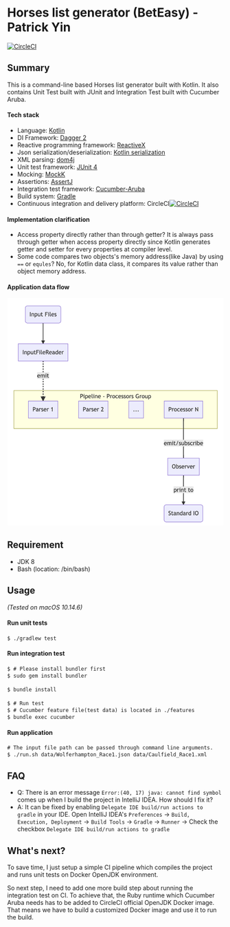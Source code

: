 # Horses list generator (BetEasy) - Patrick Yin

[![CircleCI](https://circleci.com/gh/patrickyin/beteasy-challenge-backend.svg?style=svg)](https://circleci.com/gh/patrickyin/beteasy-challenge-backend)

## Summary
This is a command-line based Horses list generator built with Kotlin. It also contains Unit Test built with JUnit and Integration Test built with Cucumber Aruba.

#### Tech stack
- Language: [Kotlin](https://kotlinlang.org/)
- DI Framework: [Dagger 2](https://google.github.io/dagger/)
- Reactive programming framework: [ReactiveX](http://reactivex.io/)
- Json serialization/deserialization: [Kotlin serialization](https://github.com/Kotlin/kotlinx.serialization)
- XML parsing: [dom4j](https://dom4j.github.io/)
- Unit test framework: [JUnit 4](https://junit.org/junit4/)
- Mocking: [MockK](https://github.com/mockk/mockk)
- Assertions: [AssertJ](http://joel-costigliola.github.io/assertj/)
- Integration test framework: [Cucumber-Aruba](https://github.com/cucumber/aruba/)
- Build system: [Gradle](https://gradle.org/)
- Continuous integration and delivery platform: CircleCI[![CircleCI](https://circleci.com/gh/patrickyin/beteasy-challenge-backend.svg?style=svg)](https://circleci.com/gh/patrickyin/beteasy-challenge-backend)

#### Implementation clarification
- Access property directly rather than through getter?
  It is always pass through getter when access property directly since Kotlin generates getter and setter for every properties at compiler level.
- Some code compares two objects's memory address(like Java) by using `==` or `equles`? No, for Kotlin data class, it compares its value rather than object memory address.

#### Application data flow
![Data flow](./data-flow.png)

## Requirement
- JDK 8
- Bash (location: /bin/bash)

## Usage
*(Tested on macOS 10.14.6)*

#### Run unit tests
```console
$ ./gradlew test
```

#### Run integration test
```console
$ # Please install bundler first
$ sudo gem install bundler

$ bundle install

$ # Run test
$ # Cucumber feature file(test data) is located in ./features
$ bundle exec cucumber
```

#### Run application
```console
# The input file path can be passed through command line arguments. 
$ ./run.sh data/Wolferhampton_Race1.json data/Caulfield_Race1.xml
```

## FAQ
- Q: There is an error message `Error:(40, 17) java: cannot find symbol` comes up when I build the project in IntelliJ IDEA. How should I fix it?
- A: It can be fixed by enabling `Delegate IDE build/run actions to gradle` in your IDE. Open IntelliJ IDEA's `Preferences` -> `Build, Execution, Deployment` -> `Build Tools` -> `Gradle` -> `Runner` -> Check the checkbox `Delegate IDE build/run actions to gradle`



## What's next?
To save time, I just setup a simple CI pipeline which compiles the project and runs unit tests on Docker OpenJDK environment.

So next step, I need to add one more build step about running the integration test on CI. To achieve that, the Ruby runtime which Cucumber Aruba needs has to be added to CircleCI official OpenJDK Docker image. That means we have to build a customized Docker image and use it to run the build.
